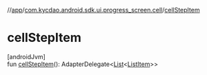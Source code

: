 //[app](../../index.md)/[com.kycdao.android.sdk.ui.progress_screen.cell](index.md)/[cellStepItem](cell-step-item.md)

# cellStepItem

[androidJvm]\
fun [cellStepItem](cell-step-item.md)(): AdapterDelegate&lt;[List](https://kotlinlang.org/api/latest/jvm/stdlib/kotlin.collections/-list/index.html)&lt;[ListItem](../com.kycdao.android.sdk.ui.delegate/-list-item/index.md)&gt;&gt;
